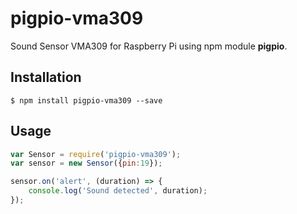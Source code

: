 # pigpio-vma309
Sound Sensor VMA309 for Raspberry Pi using npm module **pigpio**.

## Installation
	$ npm install pigpio-vma309 --save

## Usage

````javascript
var Sensor = require('pigpio-vma309');
var sensor = new Sensor({pin:19});

sensor.on('alert', (duration) => {
    console.log('Sound detected', duration);
});
````
